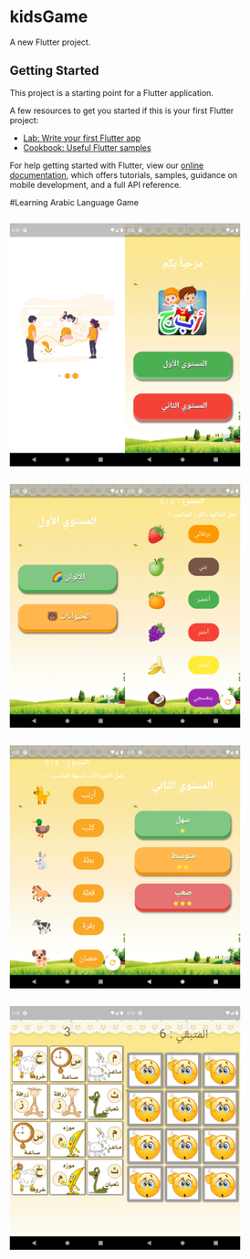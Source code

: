 # kidsGame

A new Flutter project.

## Getting Started

This project is a starting point for a Flutter application.

A few resources to get you started if this is your first Flutter project:

- [Lab: Write your first Flutter app](https://flutter.dev/docs/get-started/codelab)
- [Cookbook: Useful Flutter samples](https://flutter.dev/docs/cookbook)

For help getting started with Flutter, view our
[online documentation](https://flutter.dev/docs), which offers tutorials,
samples, guidance on mobile development, and a full API reference.

#Learning Arabic Language Game
<style>
* { box-sizing: border-box; }
.two { width: 30em; max-width: 100%; }
.two p { display: inline-block; max-width: 50%; }
.two p:nth-child(1) { float:left; }
.two p:nth-child(2) { float:right; }
 </style>
<div class="two">
    <p align="center"><img src="screens/game1.png" width="300"></p> 
    <p align="center"><img src="screens/game2.png" width="300"></p>
</div>
<div class="two">
    <p align="center"><img src="screens/game3.png" width="300"></p> 
    <p align="center"><img src="screens/game4.png" width="300"></p>
</div>
<div class="two">
    <p align="center"><img src="screens/game5.png" width="300"></p> 
    <p align="center"><img src="screens/game6.png" width="300"></p>
</div>
<div class="two">
    <p align="center"><img src="screens/game7.png" width="300"></p> 
    <p align="center"><img src="screens/game8.png" width="300"></p>
</div>


